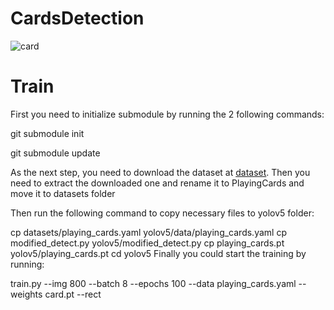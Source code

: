 # CardsDetection
![card](https://github.com/Vviet21/CardsDetection/assets/96041524/235eb135-9f93-4d72-9158-0f5f817582f0)
# Train
First you need to initialize submodule by running the 2 following commands:

  git submodule init

  git submodule update

As the next step, you need to download the dataset at [dataset](https://universe.roboflow.com/augmented-startups/playing-cards-ow27d/dataset/1). Then you need to extract the downloaded one and rename it to PlayingCards and move it to datasets folder

Then run the following command to copy necessary files to yolov5 folder:

cp datasets/playing_cards.yaml yolov5/data/playing_cards.yaml
cp modified_detect.py yolov5/modified_detect.py
cp playing_cards.pt yolov5/playing_cards.pt
cd yolov5
Finally you could start the training by running:

train.py --img 800 --batch 8 --epochs 100 --data playing_cards.yaml --weights card.pt --rect
